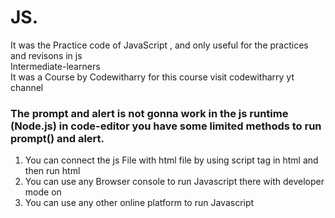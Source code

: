 # JS.
It was the Practice code of JavaScript , and only useful for the practices and revisons in js
<br>
Intermediate-learners
<br>
It was a Course by Codewitharry for this course visit codewitharry yt channel
<br>
<h3>The prompt and alert is not gonna work in the js runtime (Node.js) in code-editor you have some limited methods to run prompt() and alert.</h3>
<ol>
  <li>You can connect the js File with html file by using script tag in html and then run html</li>
  <li>You can use any Browser console to run Javascript there with developer mode on </li>
  <li>You can use any other online platform to run Javascript</li>
</ol>
